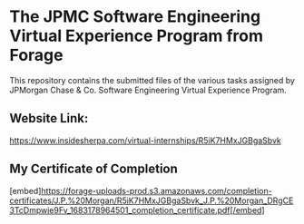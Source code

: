 # The JPMC Software Engineering Virtual Experience Program from Forage

This repository contains the submitted files of the various tasks assigned by JPMorgan Chase & Co. Software Engineering Virtual Experience Program.

## Website Link:

https://www.insidesherpa.com/virtual-internships/R5iK7HMxJGBgaSbvk

## My Certificate of Completion

[embed]https://forage-uploads-prod.s3.amazonaws.com/completion-certificates/J.P.%20Morgan/R5iK7HMxJGBgaSbvk_J.P.%20Morgan_DRgCE3TcDmpwje9Fv_1683178964501_completion_certificate.pdf[/embed] 
